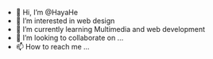 - 👋 Hi, I’m @HayaHe
- 👀 I’m interested in web design
- 🌱 I’m currently learning Multimedia and web development 
- 💞️ I’m looking to collaborate on ...
- 📫 How to reach me ...

<!---
HayaHe/HayaHe is a ✨ special ✨ repository because its `README.md` (this file) appears on your GitHub profile.
You can click the Preview link to take a look at your changes.
--->

